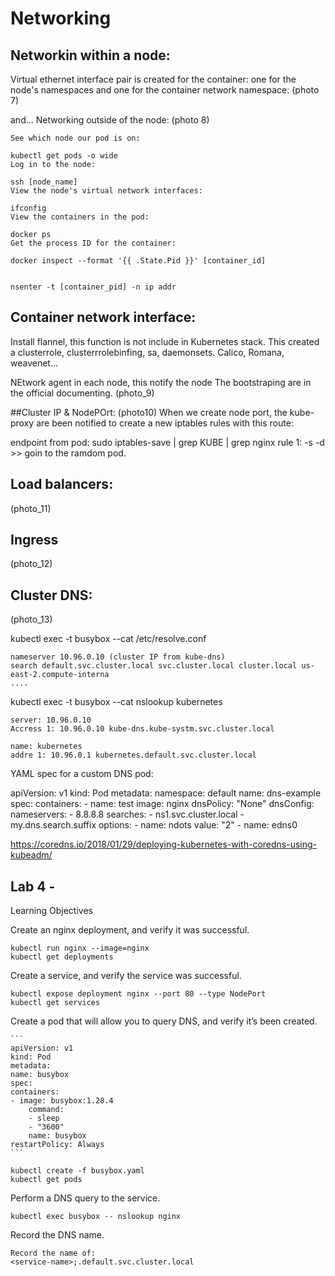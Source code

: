 # Networking

## Networkin within a node: 
Virtual ethernet interface pair is created for the container: one for the node's namespaces and one for the container network namespace: 
(photo 7)

and... Networking outside of the node: 
(photo 8)

```
See which node our pod is on:

kubectl get pods -o wide
Log in to the node:

ssh [node_name]
View the node's virtual network interfaces:

ifconfig
View the containers in the pod:

docker ps
Get the process ID for the container:

docker inspect --format '{{ .State.Pid }}' [container_id]


nsenter -t [container_pid] -n ip addr
```


## Container network interface:  
Install flannel, this function is not include in Kubernetes stack. This created a clusterrole, clusterrrolebinfing, sa, daemonsets.
Calico, Romana, weavenet... 

NEtwork agent in each node, this notify the node 
The bootstraping are in the official documenting. 
(photo_9)

##Cluster IP & NodePOrt: 
(photo10)
When we create node port, the kube-proxy are been notified to create a new iptables rules with this route: 

endpoint from pod: 
sudo iptables-save | grep KUBE | grep nginx
rule 1: -s <endpoint> -d <ClusterIP Nodeport Service > >> goin to the ramdom pod. 


## Load balancers: 
(photo_11)

## Ingress 
(photo_12)

## Cluster DNS: 
(photo_13)

kubectl exec -t busybox --cat /etc/resolve.conf

```
nameserver 10.96.0.10 (cluster IP from kube-dns)
search default.svc.cluster.local svc.cluster.local cluster.local us-east-2.compute-interna
....
```
kubectl exec -t busybox --cat nslookup kubernetes
```
server: 10.96.0.10
Accress 1: 10.96.0.10 kube-dns.kube-systm.svc.cluster.local

name: kubernetes
addre 1: 10.96.0.1 kubernetes.default.svc.cluster.local
```

YAML spec for a custom DNS pod:

apiVersion: v1
kind: Pod
metadata:
  namespace: default
  name: dns-example
spec:
  containers:
    - name: test
      image: nginx
  dnsPolicy: "None"
  dnsConfig:
    nameservers:
      - 8.8.8.8
    searches:
      - ns1.svc.cluster.local
      - my.dns.search.suffix
    options:
      - name: ndots
        value: "2"
      - name: edns0

https://coredns.io/2018/01/29/deploying-kubernetes-with-coredns-using-kubeadm/

## Lab 4 - 
Learning Objectives

Create an nginx deployment, and verify it was successful.

    kubectl run nginx --image=nginx
    kubectl get deployments

Create a service, and verify the service was successful.

    kubectl expose deployment nginx --port 80 --type NodePort
    kubectl get services

Create a pod that will allow you to query DNS, and verify it’s been created.

    ```
    apiVersion: v1
    kind: Pod
    metadata:
    name: busybox
    spec:
    containers:
    - image: busybox:1.28.4
        command:
        - sleep
        - "3600"
        name: busybox
    restartPolicy: Always
    ```

    kubectl create -f busybox.yaml
    kubectl get pods

Perform a DNS query to the service.

    kubectl exec busybox -- nslookup nginx

Record the DNS name.

    Record the name of:
    <service-name>;.default.svc.cluster.local
